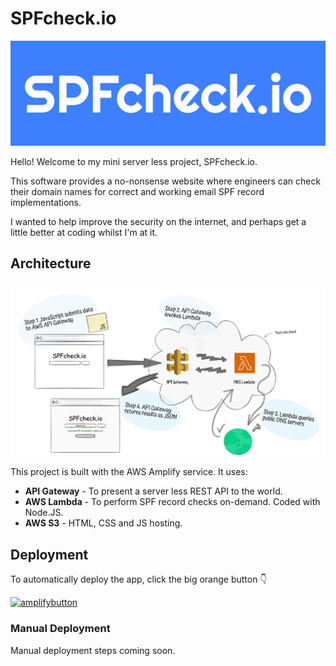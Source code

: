 # SPFcheck.io
![SPFcheck.io Logo](/logo.png?raw=true "SPFcheck.io")

Hello! Welcome to my mini server less project, SPFcheck.io.  

This software provides a no-nonsense website where engineers can check their domain names for correct and working email SPF record implementations.  

I wanted to help improve the security on the internet, and perhaps get a little better at coding whilst I'm at it.  

## Architecture  

![Architecture Overview](/architecture.jpg?raw=true)  

This project is built with the AWS Amplify service. It uses:  

 - **API Gateway** - To present a server less REST API to the world.  
 - **AWS Lambda** - To perform SPF record checks on-demand. Coded with Node.JS.  
 - **AWS S3** - HTML, CSS and JS hosting.  

## Deployment  
To automatically deploy the app, click the big orange button 👇  

[![amplifybutton](https://oneclick.amplifyapp.com/button.svg)](https://console.aws.amazon.com/amplify/home#/deploy?repo=https://github.com/CoadyTech/spfcheck.io)  

### Manual Deployment
Manual deployment steps coming soon.  
